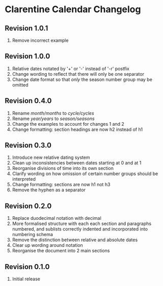 # Clarentine Calendar Changelog

## Revision 1.0.1

1. Remove incorrect example

## Revision 1.0.0

1. Relative dates notated by '+' or '-' instead of '-r' postfix
2. Change wording to reflect that there will only be one separator
3. Change date format so that _only_ the season number group may be omitted

## Revision 0.4.0

1. Rename _month/months_ to _cycle/cycles_
2. Rename _year/years_ to _season/seasons_
3. Change the examples to account for changes 1 and 2
4. Change formatting: section headings are now h2 instead of h1

## Revision 0.3.0

1. Introduce new relative dating system
2. Clean up inconsistencies between dates starting at 0 and at 1
3. Reorganise divisions of time into its own section
4. Clarify wording on how omission of certain number groups should be interpreted
5. Change formatting: sections are now h1 not h3
6. Remove the hyphen as a separator

## Revision 0.2.0

1. Replace duodecimal notation with decimal
2. More formalised structure with each each section and paragraphs numbered, and sublists correctly indented and incorporated into numbering schema
3. Remove the distinction between relative and absolute dates
4. Clear up wording around notation
5. Reorganise the document into 2 main sections

## Revision 0.1.0

1. Initial release